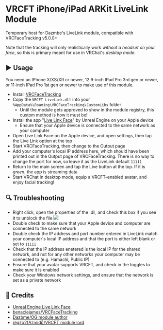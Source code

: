 # VRCFT iPhone/iPad ARKit LiveLink Module
Temporary host for Dazmbe's LiveLink module, compatible with VRCFaceTracking v5.0.0+

Note that the tracking will only realistically work *without a headset on your face*, so this is primary meant for use in VRChat's *desktop mode*.

## ▶ Usage

You need an IPhone X/XS/XR or newer, 12.9-inch IPad Pro 3rd gen or newer, or 11-inch IPad Pro 1st gen or newer to make use of this module.

- Install [VRCFaceTracking](https://github.com/benaclejames/VRCFaceTracking)
- Copy the `VRCFT-LiveLink.dll` into your `%AppData%\Roaming\VRCFaceTracking\CustomLibs` folder
  - Until the module gets approved to show in the module registry, this custom method is how it must be!
- Install the app "[Live Link Face](https://apps.apple.com/us/app/live-link-face/id1495370836)" by Unreal Engine on your Apple device
  - Ensure that your Apple device is connected to the same network as your computer
- Open Live Link Face on the Apple device, and open settings, then tap the Live Link option at the top
- Start VRCFaceTracking, then change to the Output page
- Add your computer's local IP address here, which should have been printed out in the Output page of VRCFaceTracking. There is no way to change the port for now, so leave it as the LiveLink default `11111`
- Return to the main screen and tap the Live button at the top. If it is *green*, the app is streaming data
- Start VRChat in desktop mode, equip a VRCFT-enabled avatar, and enjoy facial tracking!

## 🔍 Troubleshooting

- Right click, open the properties of the .dll, and check this box if you see it to unblock the file
![](https://github.com/Dazbme/VRCFaceTracking-LiveLink/raw/master/images/unblock_dll.png "")
- Double check to make sure that your Apple device and computer are connected to the same network
- Double check the IP address and port number entered in LiveLink match your computer's local IP address and that the port is either left blank or set to `11111`
- Check that the IP address enetered is the local IP for the shared network, and not for any other networks your computer may be connected to (e.g. Hamachi, Public IP)
- Ensure that your avatar supports VRCFT, and check in the toggles to make sure it is enabled
- Check your Windows network settings, and ensure that the network is set as a private network

## 👋 Credits

* [Unreal Engine Live Link Face](https://apps.apple.com/us/app/live-link-face/id1495370836)
* [benaclejames/VRCFaceTracking](https://github.com/benaclejames/VRCFaceTracking)
* [Dazbme/OG module author](https://github.com/Dazbme/VRCFaceTracking-LiveLink)
* [regzo2(Azmidi)/VRCFT module lord](https://github.com/regzo2)